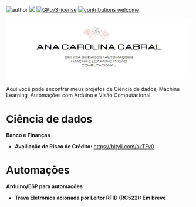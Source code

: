 
![author](https://img.shields.io/badge/author-anacarolinaz-red.svg) [![](https://img.shields.io/badge/python-3.7+-blue.svg)](https://www.python.org/downloads/release/python-365/) [![GPLv3 license](https://img.shields.io/badge/License-GPLv3-blue.svg)](http://perso.crans.org/besson/LICENSE.html) [![contributions welcome](https://img.shields.io/badge/contributions-welcome-brightgreen.svg?style=flat)](https://github.com/carlosfab/data_science/issues)

<p align="center">
</p>

<img src="bannergit.jpg">

<p>Aqui você pode encontrar meus projetos de Ciência de dados, Machine Learning, Automações com Arduino e Visão Computacional.</p>

<b><h1>Ciência de dados</h1></b>

**Banco e Finanças**

* **Availiação de Risco de Crédito:** https://bityli.com/akTFv0

<b><h1>Automações</h1></b>

**Arduino/ESP para automações**

* **Trava Eletrônica acionada por Leitor RFID (RC522): Em breve**
